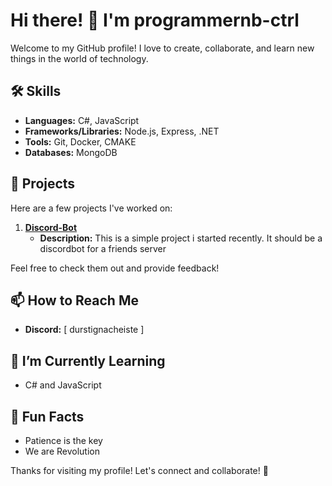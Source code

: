 # Hi there! 👋 I'm programmernb-ctrl

Welcome to my GitHub profile! I love to create, collaborate, and learn new things in the world of technology.

## 🛠 Skills

- **Languages:** C#, JavaScript
- **Frameworks/Libraries:** Node.js, Express, .NET
- **Tools:** Git, Docker, CMAKE
- **Databases:** MongoDB

## 🌟 Projects

Here are a few projects I've worked on:

1. **[Discord-Bot](https://github.com/programmernb-ctrl/Discord-Bot)**
   - **Description:** This is a simple project i started recently. It should be a discordbot for a friends server

Feel free to check them out and provide feedback!

## 📫 How to Reach Me

- **Discord:** [ durstignacheiste ]

## 🌱 I’m Currently Learning

- C# and JavaScript

## 🔗 Fun Facts

- Patience is the key
- We are Revolution 

Thanks for visiting my profile! Let's connect and collaborate! 🚀
